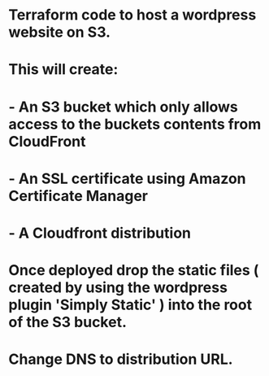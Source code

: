 # Terraform code to host a wordpress website on S3.
# This will create:
# - An S3 bucket which only allows access to the buckets contents from CloudFront
# - An SSL certificate using Amazon Certificate Manager
# - A Cloudfront distribution 
# 
# Once deployed drop the static files ( created by using the wordpress plugin 'Simply Static' ) into the root of the S3 bucket.
# Change DNS to distribution URL.
#
